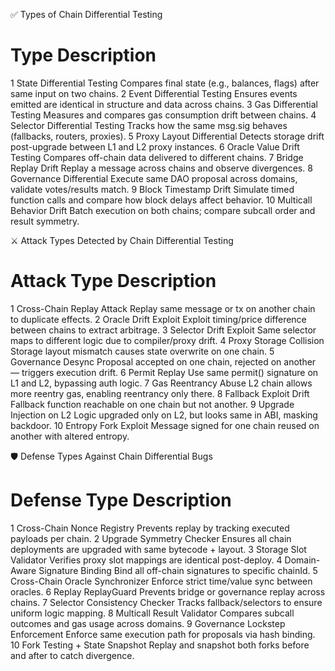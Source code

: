 ✅ Types of Chain Differential Testing
#	Type	Description
1	State Differential Testing	Compares final state (e.g., balances, flags) after same input on two chains.
2	Event Differential Testing	Ensures events emitted are identical in structure and data across chains.
3	Gas Differential Testing	Measures and compares gas consumption drift between chains.
4	Selector Differential Testing	Tracks how the same msg.sig behaves (fallbacks, routers, proxies).
5	Proxy Layout Differential	Detects storage drift post-upgrade between L1 and L2 proxy instances.
6	Oracle Value Drift Testing	Compares off-chain data delivered to different chains.
7	Bridge Replay Drift	Replay a message across chains and observe divergences.
8	Governance Differential	Execute same DAO proposal across domains, validate votes/results match.
9	Block Timestamp Drift	Simulate timed function calls and compare how block delays affect behavior.
10	Multicall Behavior Drift	Batch execution on both chains; compare subcall order and result symmetry.

⚔️ Attack Types Detected by Chain Differential Testing
#	Attack Type	Description
1	Cross-Chain Replay Attack	Replay same message or tx on another chain to duplicate effects.
2	Oracle Drift Exploit	Exploit timing/price difference between chains to extract arbitrage.
3	Selector Drift Exploit	Same selector maps to different logic due to compiler/proxy drift.
4	Proxy Storage Collision	Storage layout mismatch causes state overwrite on one chain.
5	Governance Desync	Proposal accepted on one chain, rejected on another — triggers execution drift.
6	Permit Replay	Use same permit() signature on L1 and L2, bypassing auth logic.
7	Gas Reentrancy Abuse	L2 chain allows more reentry gas, enabling reentrancy only there.
8	Fallback Exploit Drift	Fallback function reachable on one chain but not another.
9	Upgrade Injection on L2	Logic upgraded only on L2, but looks same in ABI, masking backdoor.
10	Entropy Fork Exploit	Message signed for one chain reused on another with altered entropy.

🛡️ Defense Types Against Chain Differential Bugs
#	Defense Type	Description
1	Cross-Chain Nonce Registry	Prevents replay by tracking executed payloads per chain.
2	Upgrade Symmetry Checker	Ensures all chain deployments are upgraded with same bytecode + layout.
3	Storage Slot Validator	Verifies proxy slot mappings are identical post-deploy.
4	Domain-Aware Signature Binding	Bind all off-chain signatures to specific chainId.
5	Cross-Chain Oracle Synchronizer	Enforce strict time/value sync between oracles.
6	Replay ReplayGuard	Prevents bridge or governance replay across chains.
7	Selector Consistency Checker	Tracks fallback/selectors to ensure uniform logic mapping.
8	Multicall Result Validator	Compares subcall outcomes and gas usage across domains.
9	Governance Lockstep Enforcement	Enforce same execution path for proposals via hash binding.
10	Fork Testing + State Snapshot	Replay and snapshot both forks before and after to catch divergence.
